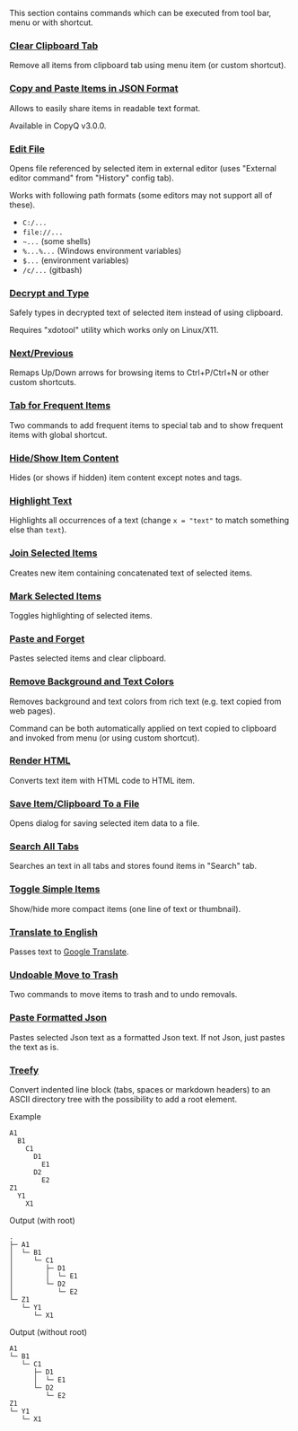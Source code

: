 This section contains commands which can be executed from tool bar, menu or with shortcut.

### [Clear Clipboard Tab](clear-clipboard-tab.ini)

Remove all items from clipboard tab using menu item (or custom shortcut).

### [Copy and Paste Items in JSON Format](copy-paste-items-as-json.ini)

Allows to easily share items in readable text format.

Available in CopyQ v3.0.0.

### [Edit File](edit-file.ini)

Opens file referenced by selected item in external editor (uses "External editor command" from "History" config tab).

Works with following path formats (some editors may not support all of these).

- `C:/...`
- `file://...`
- `~...` (some shells)
- `%...%...` (Windows environment variables)
- `$...` (environment variables)
- `/c/...` (gitbash)

### [Decrypt and Type](decrypt-and-type.ini)

Safely types in decrypted text of selected item instead of using clipboard.

Requires "xdotool" utility which works only on Linux/X11.

### [Next/Previous](next-previous.ini)

Remaps Up/Down arrows for browsing items to Ctrl+P/Ctrl+N or other custom
shortcuts.

### [Tab for Frequent Items](frequent-items-tab.ini)

Two commands to add frequent items to special tab and to show frequent items with global shortcut.

### [Hide/Show Item Content](hide-item-content.ini)

Hides (or shows if hidden) item content except notes and tags.

### [Highlight Text](highlight-text.ini)

Highlights all occurrences of a text (change `x = "text"` to match something else than `text`).

### [Join Selected Items](join-selected-items.ini)

Creates new item containing concatenated text of selected items.

### [Mark Selected Items](mark-selected-items.ini)

Toggles highlighting of selected items.

### [Paste and Forget](paste-and-forget.ini)

Pastes selected items and clear clipboard.

### [Remove Background and Text Colors](remove-background-and-text-colors.ini)

Removes background and text colors from rich text (e.g. text copied from web pages).

Command can be both automatically applied on text copied to clipboard and invoked from menu (or using custom shortcut).

### [Render HTML](render-html.ini)

Converts text item with HTML code to HTML item.

### [Save Item/Clipboard To a File](save-item-clipboard-to-file.ini)

Opens dialog for saving selected item data to a file.

### [Search All Tabs](search-all-tabs.ini)

Searches an text in all tabs and stores found items in "Search" tab.

### [Toggle Simple Items](toggle-simple-items.ini)

Show/hide more compact items (one line of text or thumbnail).

### [Translate to English](translate-to-english.ini)

Passes text to [Google Translate](https://translate.google.com/).

### [Undoable Move to Trash](undoable-move-to-trash.ini)

Two commands to move items to trash and to undo removals.

### [Paste Formatted Json](paste-formatted-json.ini)

Pastes selected Json text as a formatted Json text.
If not Json, just pastes the text as is.

### [Treefy](treefy.ini)

Convert indented line block (tabs, spaces or markdown headers) to an ASCII directory tree with the possibility to add a root element.

Example

```
A1
  B1
    C1
      D1
        E1
      D2
        E2
Z1
  Y1
    X1
```

Output (with root)

```
.
├─ A1
│  └─ B1
│     └─ C1
│        ├─ D1
│        │  └─ E1
│        └─ D2
│           └─ E2
└─ Z1
   └─ Y1
      └─ X1
```

Output (without root)

```
A1
└─ B1
   └─ C1
      ├─ D1
      │  └─ E1
      └─ D2
         └─ E2
Z1
└─ Y1
   └─ X1
```
